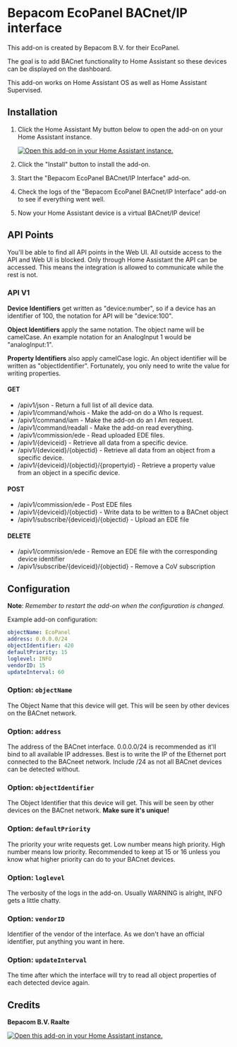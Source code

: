 # Bepacom EcoPanel BACnet/IP interface

This add-on is created by Bepacom B.V. for their EcoPanel. 

The goal is to add BACnet functionality to Home Assistant so these devices can be displayed on the dashboard.

This add-on works on Home Assistant OS as well as Home Assistant Supervised.


## Installation

1. Click the Home Assistant My button below to open the add-on on your Home
   Assistant instance.

   [![Open this add-on in your Home Assistant instance.][addon-badge]][addon]

1. Click the "Install" button to install the add-on.
1. Start the "Bepacom EcoPanel BACnet/IP Interface" add-on.
1. Check the logs of the "Bepacom EcoPanel BACnet/IP Interface" add-on to see if everything went
   well.
1. Now your Home Assistant device is a virtual BACnet/IP device!


## API Points

You'll be able to find all API points in the Web UI. All outside access to the API and Web UI is blocked. 
Only through Home Assistant the API can be accessed. 
This means the integration is allowed to communicate while the rest is not.

### API V1

**Device Identifiers** get written as "device:number", so if a device has an identifier of 100, the notation for API will be "device:100".

**Object Identifiers** apply the same notation. The object name will be camelCase. An example notation for an AnalogInput 1 would be "analogInput:1".

**Property Identifiers** also apply camelCase logic. An object identifier will be written as "objectIdentifier". 
Fortunately, you only need to write the value for writing properties.

#### GET

- /apiv1/json								- Return a full list of all device data.
- /apiv1/command/whois						- Make the add-on do a Who Is request.
- /apiv1/command/iam						- Make the add-on do an I Am request.
- /apiv1/command/readall					- Make the add-on read everything.
- /apiv1/commission/ede					    - Read uploaded EDE files.
- /apiv1/{deviceid}							- Retrieve all data from a specific device.
- /apiv1/{deviceid}/{objectid}				- Retrieve all data from an object from a specific device.
- /apiv1/{deviceid}/{objectid}/{propertyid}	- Retrieve a property value from an object in a specific device.

#### POST

- /apiv1/commission/ede						- Post EDE files
- /apiv1/{deviceid}/{objectid}				- Write data to be written to a BACnet object
- /apiv1/subscribe/{deviceid}/{objectid}	- Upload an EDE file

#### DELETE

- /apiv1/commission/ede						- Remove an EDE file with the corresponding device identifier
- /apiv1/subscribe/{deviceid}/{objectid}	- Remove a CoV subscription


## Configuration

**Note**: _Remember to restart the add-on when the configuration is changed._

Example add-on configuration:

```yaml
objectName: EcoPanel
address: 0.0.0.0/24
objectIdentifier: 420
defaultPriority: 15
loglevel: INFO
vendorID: 15
updateInterval: 60
```

### Option: `objectName`
The Object Name that this device will get. This will be seen by other devices on the BACnet network.

### Option: `address`
The address of the BACnet interface. 0.0.0.0/24 is recommended as it'll bind to all available IP addresses.
Best is to write the IP of the Ethernet port connected to the BACneet network. Include /24 as not all BACnet devices can be detected without.

### Option: `objectIdentifier`
The Object Identifier that this device will get. This will be seen by other devices on the BACnet network. **Make sure it's unique!**

### Option: `defaultPriority`
The priority your write requests get. Low number means high priority. High number means low priority. Recommended to keep at 15 or 16 unless you know what higher priority can do to your BACnet devices.

### Option: `loglevel`
The verbosity of the logs in the add-on. Usually WARNING is alright, INFO gets a little chatty.

### Option: `vendorID`
Identifier of the vendor of the interface. As we don't have an official identifier, put anything you want in here.

### Option: `updateInterval`
The time after which the interface will try to read all object properties of each detected device again.


## Credits

**Bepacom B.V. Raalte**


[![Open this add-on in your Home Assistant instance.][bepacom-badge]][bepacom]


[addon-badge]: https://my.home-assistant.io/badges/supervisor_addon.svg
[addon]: https://my.home-assistant.io/redirect/supervisor_addon/?addon=13b6b180_bacnetinterface&repository_url=https%3A%2F%2Fgithub.com%2FGravySeal%2Fbepacom-repo
[bepacom-badge]: https://www.bepacom.nl/wp-content/uploads/2018/09/logo-bepacom-besturingstechniek.jpg
[bepacom]: https://www.bepacom.nl/
